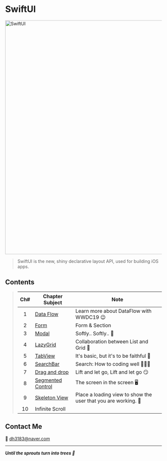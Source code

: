 # SwiftUI
<img width="750" alt="SwiftUI" src="https://user-images.githubusercontent.com/83414134/197437410-3d5e1bf6-17e0-423f-ae3a-0b4a423cd71a.png">

> SwiftUI is the new, shiny declarative layout API, used for building iOS apps.

## Contents
> |Ch#|Chapter Subject|Note|
> |:---:|---|---|
> |1|[Data Flow](https://github.com/dh3183/SwiftUI-Study/blob/main/documentation/Data%20Flow.md)|Learn more about DataFlow with WWDC19 😉|
> |2|[Form](https://github.com/dh3183/SwiftUI-Study/blob/main/documentation/Form.md)|Form & Section|
> |3|[Modal](https://github.com/dh3183/SwiftUI-Study/blob/main/documentation/Modal.md)|Softly.. Softly.. 👀|
> |4|[LazyGrid](https://github.com/dh3183/SwiftUI-Study/blob/main/documentation/LazyGrid.md)|Collaboration between List and Grid 📐|
> |5|[TabView](https://github.com/dh3183/SwiftUI-Study/blob/main/documentation/TabView.md)|It's basic, but it's to be faithful 🙂|
> |6|[SearchBar](https://github.com/dh3183/SwiftUI-Study/blob/main/documentation/SearchBar.md)|Search: How to coding well 👨🏻‍💻|
> |7|[Drag and drop]()|Lift and let go, Lift and let go 😏|
> |8|[Segmented Control](https://github.com/dh3183/SwiftUI-Study/blob/main/documentation/Segmented%20Control.md)|The screen in the screen 🖥️|
> |9|[Skeleton View](https://github.com/dh3183/SwiftUI-Study/blob/main/documentation/Skeleton%20View.md)|Place a loading view to show the user that you are working. 📡|
> |10|Infinite Scroll||
>
## Contact Me
📧 dh3183@naver.com

***
***Until the sprouts turn into trees 🌱***

